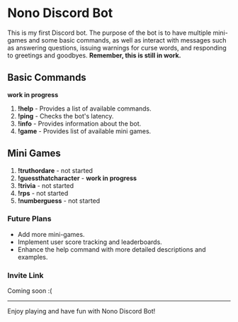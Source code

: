 # Nono Discord Bot

This is my first Discord bot. The purpose of the bot is to have multiple mini-games and some basic commands, as well as interact with messages such as answering questions, issuing warnings for curse words, and responding to greetings and goodbyes.
**Remember, this is still in work.**

## Basic Commands
**work in progress**
1. **!help** - Provides a list of available commands.
2. **!ping** - Checks the bot's latency.
3. **!info** - Provides information about the bot.
4. **!game** - Provides list of available mini games.

## Mini Games

1. **!truthordare** - not started
2. **!guessthatcharacter** - **work in progress**
3. **!trivia** - not started
4. **!rps** - not started
5. **!numberguess** - not started

### Future Plans

- Add more mini-games.
- Implement user score tracking and leaderboards.
- Enhance the help command with more detailed descriptions and examples.

### Invite Link

Coming soon :(


---

Enjoy playing and have fun with Nono Discord Bot!
